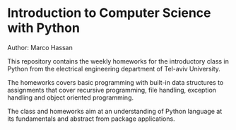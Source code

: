 # Introduction to Computer Science with Python

Author: Marco Hassan 

This repository contains the weekly homeworks for the introductory class in Python from the electrical engineering department of Tel-aviv University.

The homeworks covers basic programming with built-in data structures to assignments that cover recursive programming, file handling, exception handling and object oriented programming.

The class and homeworks aim at an understanding of Python language at its fundamentals and abstract from package applications.
